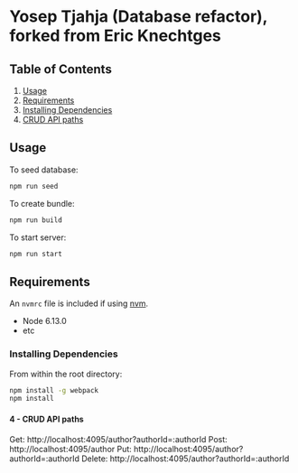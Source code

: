 # Yosep Tjahja (Database refactor), forked from Eric Knechtges

## Table of Contents

1. [Usage](#Usage)
2. [Requirements](#requirements)
3. [Installing Dependencies](#development)
4. [CRUD API paths](#crudpaths)

## Usage

To seed database:

```sh
npm run seed
```

To create bundle:

```sh
npm run build
```

To start server:

```sh
npm run start
```

## Requirements

An `nvmrc` file is included if using [nvm](https://github.com/creationix/nvm).

- Node 6.13.0
- etc

### Installing Dependencies

From within the root directory:

```sh
npm install -g webpack
npm install
```

#### 4 - CRUD API paths

Get: http://localhost:4095/author?authorId=:authorId
Post: http://localhost:4095/author
Put: http://localhost:4095/author?authorId=:authorId
Delete: http://localhost:4095/author?authorId=:authorId
